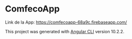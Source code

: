 # ComfecoApp

Link de la App: https://comfecoapp-68a9c.firebaseapp.com/

This project was generated with [Angular CLI](https://github.com/angular/angular-cli) version 10.2.2.


